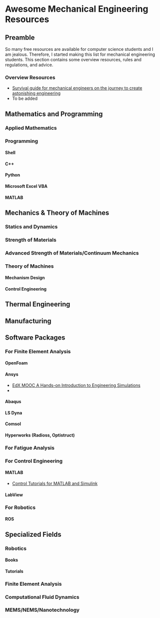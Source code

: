 # Awesome Mechanical Engineering Resources
## Preamble
So many free resources are available for computer science students and I am jealous. Therefore, I started making this list for mechanical engineering students. This section contains some overview resources, rules and regulations, and advice.

### Overview Resources
* [Survival guide for mechanical engineers on the journey to create astonishing engineering](https://nutsandbolts.quora.com/Survival-guide-for-mechanical-engineers-on-the-journey-to-create-astonishing-engineering)
* To be added

## Mathematics and Programming
### Applied Mathematics

### Programming
#### Shell
#### C++
#### Python
#### Microsoft Excel VBA
#### MATLAB

## Mechanics & Theory of Machines
### Statics and Dynamics
### Strength of Materials
### Advanced Strength of Materials/Continuum Mechanics
### Theory of Machines
#### Mechanism Design
#### Control Engineering

## Thermal Engineering

## Manufacturing

## Software Packages
### For Finite Element Analysis
#### OpenFoam
#### Ansys
* [EdX MOOC A Hands-on Introduction to Engineering Simulations](https://www.edx.org/course/hands-introduction-engineering-cornellx-engr2000x)
* 

#### Abaqus
#### LS Dyna
#### Comsol
#### Hyperworks (Radioss, Optistruct)
### For Fatigue Analysis
### For Control Engineering
#### MATLAB
* [Control Tutorials for MATLAB and Simulink](http://ctms.engin.umich.edu/CTMS/index.php?aux=Home)

#### LabView

### For Robotics
#### ROS

## Specialized Fields
### Robotics
#### Books
#### Tutorials
### Finite Element Analysis
### Computational Fluid Dynamics
### MEMS/NEMS/Nanotechnology
